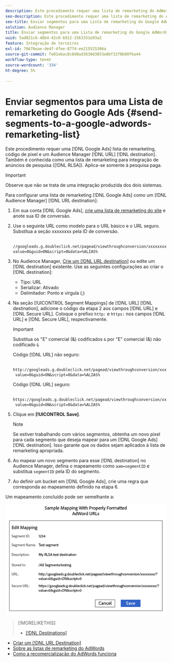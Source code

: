 ```yaml
---
description: Este procedimento requer uma lista de remarketing do AdWords, um código de pixel e um destino de URL de Audience Manager. Também é conhecida como uma lista de remarketing para integração de anúncios de pesquisa (RLSA). Aplica-se somente à pesquisa paga.
seo-description: Este procedimento requer uma lista de remarketing do AdWords, um código de pixel e um destino de URL de Audience Manager. Também é conhecida como uma lista de remarketing para integração de anúncios de pesquisa (RLSA). Aplica-se somente à pesquisa paga.
seo-title: Enviar segmentos para uma Lista de remarketing do Google AdWords
solution: Audience Manager
title: Enviar segmentos para uma Lista de remarketing do Google AdWords
uuid: 5ad821c6-48b4-42c0-b912-1563331e93a2
feature: Integração de terceiros
exl-id: 76676eae-de4f-4fee-8774-ee215525306a
source-git-commit: fe01ebac8c0d0ad3630d3853e0bf32f0b00f6a44
workflow-type: tm+mt
source-wordcount: '334'
ht-degree: 5%

---
```


# Enviar segmentos para uma Lista de remarketing do Google Ads {#send-segments-to-a-google-adwords-remarketing-list}

Este procedimento requer uma [!DNL Google Ads] lista de remarketing, código de pixel e um Audience Manager [!DNL URL] [!DNL destination]. Também é conhecida como uma lista de remarketing para integração de anúncios de pesquisa ([!DNL RLSA]). Aplica-se somente à pesquisa paga.

>[!IMPORTANT]
>Observe que não se trata de uma integração produzida dos dois sistemas.

Para configurar uma lista de remarketing [!DNL Google Ads] como um [!DNL Audience Manager] [!DNL URL destination]:

1. Em sua conta [!DNL Google Ads], [crie uma lista de remarketing do site](https://support.google.com/adwords/answer/2454064?hl=en) e anote sua ID de conversão.
1. Use o seguinte URL como modelo para o URL básico e o URL seguro. Substitua a seção xxxxxxxx pela ID de conversão.

   ```
    //googleads.g.doubleclick.net/pagead/viewthroughconversion/xxxxxxxx/?value=0&guid=ON&script=0&data=%ALIAS%
   ```

1. No Audience Manager, [Crie um [!DNL URL destination]](../../features/destinations/create-url-destination.md) ou edite um [!DNL destination] existente. Use as seguintes configurações ao criar o [!DNL destination]:
   * Tipo: URL
   * Serializar: Ativado
   * Delimitador: Ponto e vírgula (;)

1. Na seção [!UICONTROL Segment Mappings] de [!DNL URL] [!DNL destination], adicione o código da etapa 2 aos campos [!DNL URL] e [!DNL Secure URL]. Coloque o prefixo `http:` e `https:` nos campos [!DNL URL] e [!DNL Secure URL], respectivamente.

   >[!IMPORTANT]
   >
   >Substitua os &quot;E&quot; comercial (&amp;) codificados `&` por &quot;E&quot; comercial (&amp;) não codificado `&`

   Código [!DNL URL] não seguro:

   ```
    http://googleads.g.doubleclick.net/pagead/viewthroughconversion/xxxxxxxx/?
    value=0&guid=ON&script=0&data=%ALIAS%
   ```

   Código [!DNL URL] seguro:

   ```
    https://googleads.g.doubleclick.net/pagead/viewthroughconversion/xxxxxxxx/?
    value=0&guid=ON&script=0&data=%ALIAS%
   ```

1. Clique em **[!UICONTROL Save]**.

   >[!NOTE]
   >
   >Se estiver trabalhando com vários segmentos, obtenha um novo pixel para cada segmento que deseja mapear para um [!DNL Google Ads] [!DNL destination]. Isso garante que os dados sejam aplicados à lista de remarketing apropriada.

1. Ao mapear um novo segmento para esse [!DNL destination] no Audience Manager, defina o mapeamento como `aam=segmentID` e substitua `segmentID` pela ID do segmento.
1. Ao definir um bucket em [!DNL Google Ads], crie uma regra que corresponda ao mapeamento definido na etapa 6.

Um mapeamento concluído pode ser semelhante a:

![](../assets/rlsa_mapping.png)

>[!MORELIKETHIS]
>
>* [[!DNL Destinations]](../../features/destinations/destinations.md)
* [Criar um [!DNL URL Destination]](../../features/destinations/create-url-destination.md)
* [Sobre as listas de remarketing do AdWords](https://support.google.com/adwords/answer/2472738)
* [Como a recomercialização do AdWords funciona](https://support.google.com/adwords/answer/2454000)

